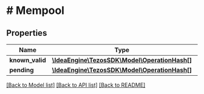# # Mempool

## Properties

Name | Type | Description | Notes
------------ | ------------- | ------------- | -------------
**known_valid** | [**\IdeaEngine\TezosSDK\Model\OperationHash[]**](OperationHash.md) |  |
**pending** | [**\IdeaEngine\TezosSDK\Model\OperationHash[]**](OperationHash.md) |  |

[[Back to Model list]](../../README.md#models) [[Back to API list]](../../README.md#endpoints) [[Back to README]](../../README.md)
